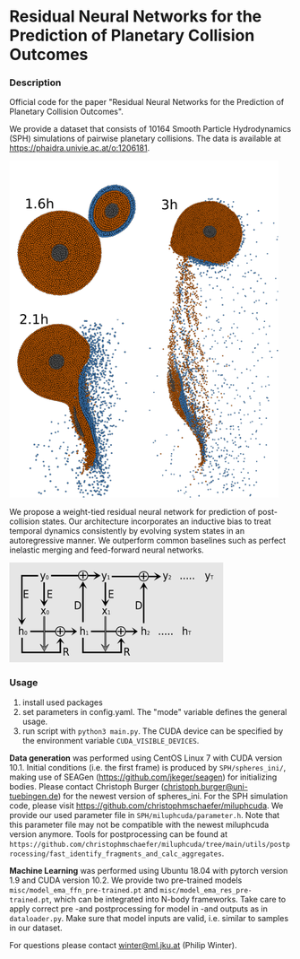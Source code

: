 # Residual Neural Networks for the Prediction of Planetary Collision Outcomes

### Description

Official code for the paper "Residual Neural Networks for the Prediction of Planetary Collision Outcomes".

We provide a dataset that consists of 10164 Smooth Particle Hydrodynamics (SPH) simulations of pairwise planetary collisions. The data is available at https://phaidra.univie.ac.at/o:1206181.

![plot](./misc/github1.png)
  
We propose a weight-tied residual neural network for prediction of post-collision states. Our architecture incorporates an inductive bias to treat temporal dynamics consistently by evolving system states in an autoregressive manner. We outperform common baselines such as perfect inelastic merging and feed-forward neural networks.

![plot](./misc/github2.png)

### Usage

1) install used packages
2) set parameters in config.yaml. The "mode" variable defines the general usage. 
3) run script with `python3 main.py`. The CUDA device can be specified by the environment variable `CUDA_VISIBLE_DEVICES`.

**Data generation** was performed using CentOS Linux 7 with CUDA version 10.1. Initial conditions (i.e. the first frame) is produced by `SPH/spheres_ini/`, making use of SEAGen (https://github.com/jkeger/seagen) for initializing bodies. Please contact Christoph Burger (christoph.burger@uni-tuebingen.de) for the newest version of spheres_ini. For the SPH simulation code, please visit https://github.com/christophmschaefer/miluphcuda. We provide our used parameter file in `SPH/miluphcuda/parameter.h`. Note that this parameter file may not be compatible with the newest miluphcuda version anymore. Tools for postprocessing can be found at 
`https://github.com/christophmschaefer/miluphcuda/tree/main/utils/postprocessing/fast_identify_fragments_and_calc_aggregates`.

**Machine Learning** was performed using Ubuntu 18.04 with pytorch version 1.9 and CUDA version 10.2. We provide two pre-trained models `misc/model_ema_ffn_pre-trained.pt` and `misc/model_ema_res_pre-trained.pt`, which can be integrated into N-body frameworks. Take care to apply correct pre -and postprocessing for model in -and outputs as in `dataloader.py`. Make sure that model inputs are valid, i.e. similar to samples in our dataset.

For questions please contact <winter@ml.jku.at> (Philip Winter).
